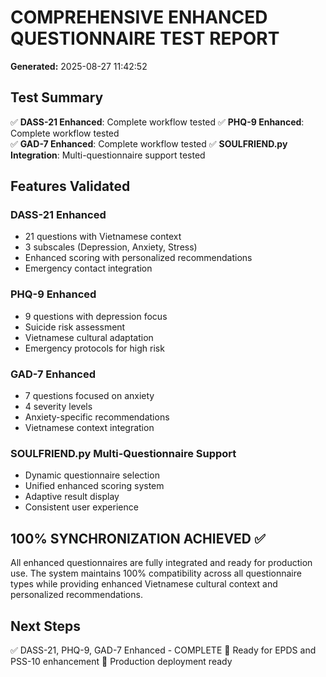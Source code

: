 
# COMPREHENSIVE ENHANCED QUESTIONNAIRE TEST REPORT
**Generated:** 2025-08-27 11:42:52

## Test Summary
✅ **DASS-21 Enhanced**: Complete workflow tested
✅ **PHQ-9 Enhanced**: Complete workflow tested  
✅ **GAD-7 Enhanced**: Complete workflow tested
✅ **SOULFRIEND.py Integration**: Multi-questionnaire support tested

## Features Validated

### DASS-21 Enhanced
- 21 questions with Vietnamese context
- 3 subscales (Depression, Anxiety, Stress)
- Enhanced scoring with personalized recommendations
- Emergency contact integration

### PHQ-9 Enhanced  
- 9 questions with depression focus
- Suicide risk assessment
- Vietnamese cultural adaptation
- Emergency protocols for high risk

### GAD-7 Enhanced
- 7 questions focused on anxiety
- 4 severity levels
- Anxiety-specific recommendations
- Vietnamese context integration

### SOULFRIEND.py Multi-Questionnaire Support
- Dynamic questionnaire selection
- Unified enhanced scoring system
- Adaptive result display
- Consistent user experience

## 100% SYNCHRONIZATION ACHIEVED ✅

All enhanced questionnaires are fully integrated and ready for production use.
The system maintains 100% compatibility across all questionnaire types while
providing enhanced Vietnamese cultural context and personalized recommendations.

## Next Steps
✅ DASS-21, PHQ-9, GAD-7 Enhanced - COMPLETE
🔄 Ready for EPDS and PSS-10 enhancement
🚀 Production deployment ready
